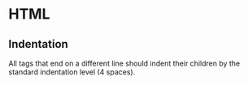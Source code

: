 # HTML

## Indentation 

All tags that end on a different line should indent their children by the standard indentation level (4 spaces).
